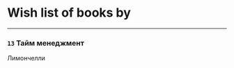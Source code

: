 # Wish list of books by [](https://plus.google.com/u/0/108689900996785507657/)
---

### `13` Тайм менеджмент
Лимончелли

